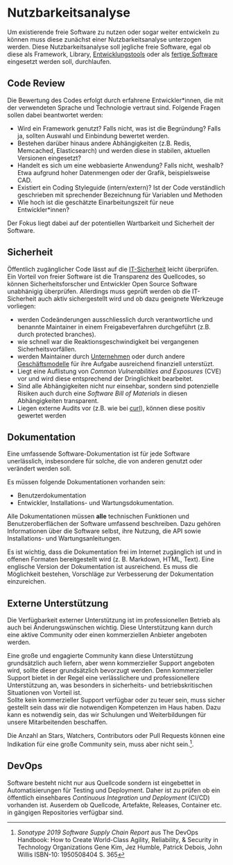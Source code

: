 # Nutzbarkeitsanalyse

Um existierende freie Software zu nutzen oder sogar weiter entwickeln zu können muss diese zunächst einer Nutzbarkeitsanalyse unterzogen werden.
Diese Nutzbarkeitsanalyse soll jegliche freie Software, egal ob diese als Framework, Library, [Entwicklungstools](./in-house-development.html) oder als [fertige Software](./use.html) eingesetzt werden soll, durchlaufen.

## Code Review

Die Bewertung des Codes erfolgt durch erfahrene Entwickler*innen, die mit der verwendeten Sprache und Technologie vertraut sind.
Folgende Fragen sollen dabei beantwortet werden:

* Wird ein Framework genutzt? Falls nicht, was ist die Begründung? Falls ja, sollten Auswahl und Einbindung bewertet werden.
* Bestehen darüber hinaus andere Abhängigkeiten (z.B. Redis, Memcached, Elasticsearch) und werden diese in stabilen, aktuellen Versionen eingesetzt?
* Handelt es sich um eine webbasierte Anwendung? Falls nicht, weshalb? Etwa aufgrund hoher Datenmengen oder der Grafik, beispielsweise CAD.
* Existiert ein Coding Styleguide (intern/extern)? Ist der Code verständlich geschrieben mit sprechender Bezeichnung für Variablen und Methoden
* Wie hoch ist die geschätzte Einarbeitungszeit für neue Entwickler*innen?

Der Fokus liegt dabei auf der potentiellen Wartbarkeit und Sicherheit der Software.


## Sicherheit

Öffentlich zugänglicher Code lässt auf die [IT-Sicherheit](security) leicht überprüfen.
Ein Vorteil von freier Software ist die Transparenz des Quellcodes, so können Sicherheitsforscher und Entwickler Open Source Software unabhänigig überprüfen.
Allerdings muss geprüft werden ob die IT-Sicherheit auch aktiv sichergestellt wird und ob dazu geeignete Werkzeuge vorliegen:


* werden Codeänderungen ausschliesslich durch verantwortliche und benannte Maintainer in einem Freigabeverfahren durchgeführt (z.B. durch protected branches).
* wie schnell war die Reaktionsgeschwindigkeit bei vergangenen Sicherheitsvorfällen.
* werden Maintainer durch [Unternehmen](#externe-unterstutzung) oder durch andere [Geschäftsmodelle](improve#finanzierung) für ihre Aufgabe ausreichend finanziell unterstüzt.
* Liegt eine Auflistung von _Common Vulnerabilities and Exposures_ (CVE) vor und wird diese entsprechend der Dringlichkeit bearbeitet.
* Sind alle Abhängigkeiten nicht nur einsehbar, sondern sind potenzielle Risiken auch durch eine _Software Bill of Materials_ in diesen Abhängigkeiten transparent.
* Liegen externe Audits vor (z.B. wie bei [curl](https://daniel.haxx.se/blog/2016/11/23/curl-security-audit/)), können diese positiv gewertet werden


## Dokumentation

Eine umfassende Software-Dokumentation ist für jede Software unerlässlich, insbesondere für solche, die von anderen genutzt oder verändert werden soll.

Es müssen folgende Dokumentationen vorhanden sein:

* Benutzerdokumentation
* Entwickler, Installations- und Wartungsdokumentation.

Alle Dokumentationen müssen __alle__ technischen Funktionen und Benutzeroberflächen der Software umfassend beschreiben.
Dazu gehören Informationen über die Software selbst, ihre Nutzung, die API sowie Installations- und Wartungsanleitungen.

Es ist wichtig, dass die Dokumentation frei im Internet zugänglich ist und in offenen Formaten bereitgestellt wird (z. B. Markdown, HTML, Text).
Eine englische Version der Dokumentation ist ausreichend.
Es muss die Möglichkeit bestehen, Vorschläge zur Verbesserung der Dokumentation einzureichen.


## Externe Unterstützung

Die Verfügbarkeit externer Unterstützung ist im professionellen Betrieb als auch bei Änderungswünschen wichtig.
Diese Unterstützung kann durch eine aktive Community oder einen kommerziellen Anbieter angeboten werden.  

Eine große und engagierte Community kann diese Unterstützung grundsätzlich auch liefern, aber wenn kommerzieller Support angeboten wird, sollte dieser grundsätzlich bevorzugt werden.
Denn kommerzieller Support bietet in der Regel eine verlässlichere und professionellere Unterstützung an, was besonders in sicherheits- und betriebskritischen Situationen von Vorteil ist.  
Sollte kein kommerzieller Support verfügbar oder zu teuer sein, muss sicher gestellt sein dass wir die notwendigen Kompetenzen im Haus haben.
Dazu kann es notwendig sein, das wir Schulungen und Weiterbildungen für unsere Mitarbeitenden beschaffen.

Die Anzahl an Stars, Watchers, Contributors oder Pull Requests können eine Indikation für eine große Community sein, muss aber nicht sein.[^DevOps_Handbook_stars].

## DevOps

Software besteht nicht nur aus Quellcode sondern ist eingebettet in Automatisierungen für Testing und Deployment.
Daher ist zu prüfen ob ein öffentlich einsehbares _Continuous Integration und Deployment_ (CI/CD) vorhanden ist.
Auserdem ob Quellcode, Artefakte, Releases, Container etc. in gängigen Repositories verfügbar sind.


[^DevOps_Handbook_stars]: _Sonatype 2019 Software Supply Chain Report_ aus The DevOps Handbook: How to Create World-Class Agility, Reliability, & Security in Technology Organizations Gene Kim, Jez Humble, Patrick Debois, John Willis ISBN-10: 1950508404 S. 365
